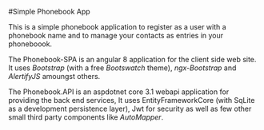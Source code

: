 #Simple Phonebook App

This is a simple phonebook application to register as a user with a phonebook name and to manage your contacts as entries in your phoneboook. 

The Phonebook-SPA is an angular 8 application for the client side web site. It uses _Bootstrap_ (with a free _Bootswatch_ theme), _ngx-Bootstrap_ and _AlertifyJS_ amoungst others.

The Phonebook.API is an aspdotnet core 3.1 webapi application for providing the back end services, It uses EntityFrameworkCore (with SqLite as a development persistence layer), Jwt for security as well as few other small third party components like _AutoMapper_.

